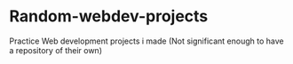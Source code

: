 # Random-webdev-projects
Practice Web development projects i made (Not significant enough to have a repository of their own)
